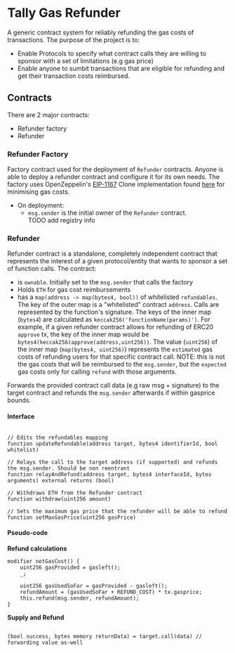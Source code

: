 # Tally Gas Refunder
A generic contract system for reliably refunding the gas costs of transactions. The purpose of the project is to:
- Enable Protocols to specify what contract calls they are willing to sponsor with a set of limitations (e.g gas price)
- Enable anyone to sumbit transactions that are eligible for refunding and get their transaction costs reimbursed.

## Contracts

There are 2 major contracts:
-  Refunder factory
-  Refunder

### Refunder Factory
Factory contract used for the deployment of `Refunder` contracts. Anyone is able to deploy a refunder contract and configure it for its own needs.
The factory uses OpenZeppelin's [EIP-1167](https://eips.ethereum.org/EIPS/eip-1167) Clone implementation found [here](https://github.com/OpenZeppelin/openzeppelin-contracts/blob/master/contracts/proxy/Clones.sol) for minimising gas costs.
- On deployment:
  - `msg.sender` is the initial owner of the `Refunder` contract.  
TODO add registry info

### Refunder
Refunder contract is a standalone, completely independent contract that represents the interest of a given protocol/entity that wants to sponsor a set of function calls.
The contract:
- is `ownable`. Initially set to the `msg.sender` that calls the factory
- Holds `ETH` for gas cost reimbursements
- has a `map(address -> map(bytes4, bool))` of whitelisted `refundables`. The key of the outer map is a "whitelisted" contract `address`. Calls are represented by the function's signature. The keys of the inner map (`bytes4`) are calculated as `keccak256('functionName(params)')`. For example, if a given refunder contract allows for refunding of ERC20 `approve` tx, the key of the inner map would be `bytes4(keccak256(approve(address,uint256))`. The value (`uint256`) of the inner map (`map(bytes4, uint256)`) represents the `estimated` gas costs of refunding users for that specific contract call. NOTE: this is not the gas costs that will be reimbursed to the `msg.sender`, but the `expected` gas costs only for calling `refund` with those arguments. 

Forwards the provided contract call data (e.g raw msg + signature) to the target contract and refunds the `msg.sender` afterwards if within gasprice bounds.

#### Interface

```Solidity

// Edits the refundables mapping
function updateRefundable(address target, bytes4 identifierId, bool whitelist)

// Relays the call to the target address (if supported) and refunds the msg.sender. Should be non reentrant
function relayAndRefund(address target, bytes4 interfaceId, bytes arguments) external returns (bool)

// Withdraws ETH from the Refunder contract
function withdraw(uint256 amount)

// Sets the maximum gas price that the refunder will be able to refund
function setMaxGasPrice(uint256 gasPrice) 

```

#### Pseudo-code

**Refund calculations**

```Solidity
modifier netGasCost() {
    uint256 gasProvided = gasleft();
    _;
    
    uint256 gasUsedSoFar = gasProvided - gasleft();
    refundAmount = (gasUsedSoFar + REFUND_COST) * tx.gasprice;
    this.refund(msg.sender, refundAmount);
}
```
 
**Supply and Refund**

```Solidity

(bool success, bytes memory returnData) = target.call(data) // forwarding value as-well

```
